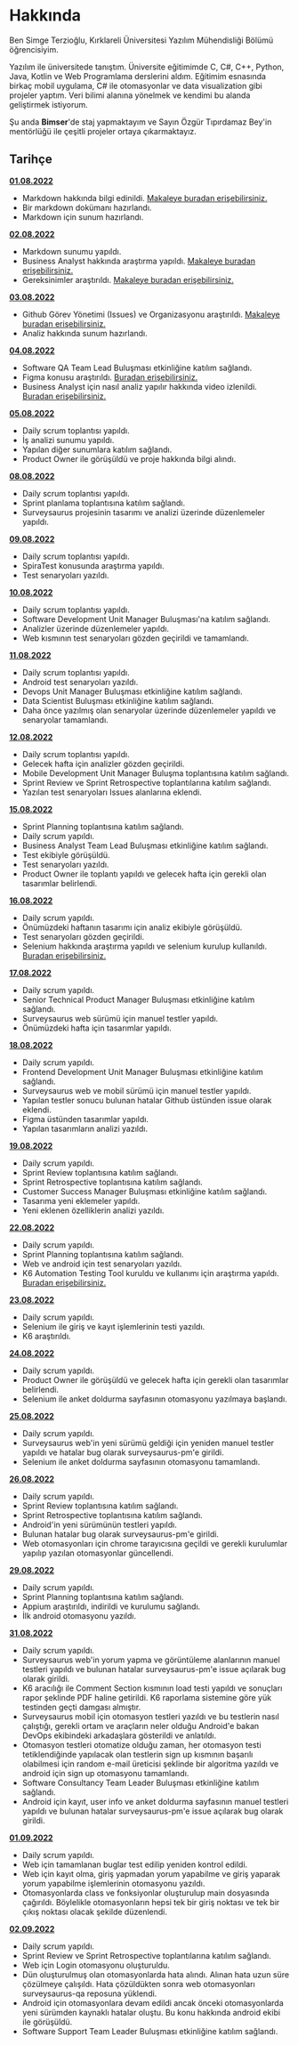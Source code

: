 # Hakkında

Ben Simge Terzioğlu, Kırklareli Üniversitesi Yazılım Mühendisliği Bölümü öğrencisiyim.

Yazılım ile üniversitede tanıştım. Üniversite eğitimimde C, C#, C++, Python, Java, Kotlin ve Web Programlama derslerini aldım. Eğitimim esnasında birkaç mobil uygulama, C# ile otomasyonlar ve data visualization gibi projeler yaptım. Veri bilimi alanına yönelmek ve kendimi bu alanda geliştirmek istiyorum.

Şu anda **Bimser**'de staj yapmaktayım ve Sayın Özgür Tıpırdamaz Bey'in mentörlüğü ile çeşitli projeler ortaya çıkarmaktayız.

## Tarihçe

[**01.08.2022**](https://github.com/bimser-intern/docs/issues/95)

- Markdown hakkında bilgi edinildi. [Makaleye buradan erişebilirsiniz.](https://app.patika.dev/courses/git/markdown-nedir-nasil-kullaniriz-)
- Bir markdown dokümanı hazırlandı.
- Markdown için sunum hazırlandı.

[**02.08.2022**](https://github.com/bimser-intern/docs/issues/95)

- Markdown sunumu yapıldı.
- Business Analyst hakkında araştırma yapıldı. [Makaleye buradan erişebilirsiniz.](https://www.linkedin.com/pulse/yazılım-ihtiyaçları-analisti-iş-tanımı-onur-özcan/?originalSubdomain=tr)
- Gereksinimler araştırıldı. [Makaleye buradan erişebilirsiniz.](https://ba-works.com/blog/gereksinimlerin-dokumantasyonu-hakkinda-merak-edilenler/)

[**03.08.2022**](https://github.com/bimser-intern/docs/issues/95)

- Github Görev Yönetimi (Issues) ve Organizasyonu araştırıldı. [Makaleye buradan erişebilirsiniz.](https://medium.com/@noteCe/5-github-görev-yönetimi-i̇ssues-ve-organizasyon-1277ef74b409)
- Analiz hakkında sunum hazırlandı.

[**04.08.2022**](https://github.com/bimser-intern/docs/issues/126)

- Software QA Team Lead Buluşması etkinliğine katılım sağlandı.
- Figma konusu araştırıldı. [Buradan erişebilirsiniz.](https://www.youtube.com/watch?v=Mw0hEbjFL78)
- Business Analyst için nasıl analiz yapılır hakkında video izlenildi. [Buradan erişebilirsiniz.](https://www.youtube.com/watch?v=ji1sEscrqZs)

[**05.08.2022**](https://github.com/bimser-intern/docs/issues/164)

- Daily scrum toplantısı yapıldı.
- İş analizi sunumu yapıldı.
- Yapılan diğer sunumlara katılım sağlandı.
- Product Owner ile görüşüldü ve proje hakkında bilgi alındı.

[**08.08.2022**](https://github.com/bimser-intern/docs/issues/199)

- Daily scrum toplantısı yapıldı.
- Sprint planlama toplantısına katılım sağlandı.
- Surveysaurus projesinin tasarımı ve analizi üzerinde düzenlemeler yapıldı.

[**09.08.2022**](https://github.com/bimser-intern/docs/issues/212)

- Daily scrum toplantısı yapıldı.
- SpiraTest konusunda araştırma yapıldı.
- Test senaryoları yazıldı.

[**10.08.2022**](https://github.com/bimser-intern/docs/issues/239)

- Daily scrum toplantısı yapıldı.
- Software Development Unit Manager Buluşması'na katılım sağlandı.
- Analizler üzerinde düzenlemeler yapıldı.
- Web kısmının test senaryoları gözden geçirildi ve tamamlandı. 

[**11.08.2022**](https://github.com/bimser-intern/docs/issues/266)

- Daily scrum toplantısı yapıldı.
- Android test senaryoları yazıldı.
- Devops Unit Manager Buluşması etkinliğine katılım sağlandı.
- Data Scientist Buluşması etkinliğine katılım sağlandı.
- Daha önce yazılmış olan senaryolar üzerinde düzenlemeler yapıldı ve senaryolar tamamlandı.

[**12.08.2022**](https://github.com/bimser-intern/docs/issues/302)

- Daily scrum toplantısı yapıldı.
- Gelecek hafta için analizler gözden geçirildi.
- Mobile Development Unit Manager Buluşma toplantısına katılım sağlandı.
- Sprint Review ve Sprint Retrospective toplantılarına katılım sağlandı.
- Yazılan test senaryoları Issues alanlarına eklendi.

[**15.08.2022**](https://github.com/bimser-intern/docs/issues/325)

- Sprint Planning toplantısına katılım sağlandı.
- Daily scrum yapıldı.
- Business Analyst Team Lead Buluşması etkinliğine katılım sağlandı.
- Test ekibiyle görüşüldü.
- Test senaryoları yazıldı.
- Product Owner ile toplantı yapıldı ve gelecek hafta için gerekli olan tasarımlar belirlendi.

[**16.08.2022**](https://github.com/bimser-intern/docs/issues/340)

- Daily scrum yapıldı.
- Önümüzdeki haftanın tasarımı için analiz ekibiyle görüşüldü.
- Test senaryoları gözden geçirildi.
- Selenium hakkında araştırma yapıldı ve selenium kurulup kullanıldı. [Buradan erişebilirsiniz.](https://www.udemy.com/course/sifirdan-ileri-seviyeye-python/learn/lecture/13447814#overview)

[**17.08.2022**](https://github.com/bimser-intern/docs/issues/354)

- Daily scrum yapıldı.
- Senior Technical Product Manager Buluşması etkinliğine katılım sağlandı.
- Surveysaurus web sürümü için manuel testler yapıldı.
- Önümüzdeki hafta için tasarımlar yapıldı.

[**18.08.2022**](https://github.com/bimser-intern/docs/issues/364)

- Daily scrum yapıldı.
- Frontend Development Unit Manager Buluşması etkinliğine katılım sağlandı.
- Surveysaurus web ve mobil sürümü için manuel testler yapıldı.
- Yapılan testler sonucu bulunan hatalar Github üstünden issue olarak eklendi.
- Figma üstünden tasarımlar yapıldı.
- Yapılan tasarımların analizi yazıldı.

[**19.08.2022**](https://github.com/bimser-intern/docs/issues/386)

- Daily scrum yapıldı.
- Sprint Review toplantısına katılım sağlandı.
- Sprint Retrospective toplantısına katılım sağlandı.
- Customer Success Manager Buluşması etkinliğine katılım sağlandı.
- Tasarıma yeni eklemeler yapıldı.
- Yeni eklenen özelliklerin analizi yazıldı.

[**22.08.2022**](https://github.com/bimser-intern/docs/issues/403)

- Daily scrum yapıldı.
- Sprint Planning toplantısına katılım sağlandı.
- Web ve android için test senaryoları yazıldı.
- K6 Automation Testing Tool kuruldu ve kullanımı için araştırma yapıldı. [Buradan erişebilirsiniz.](https://k6.io/docs/getting-started/installation/)

[**23.08.2022**](https://github.com/bimser-intern/docs/issues/417)

- Daily scrum yapıldı.
- Selenium ile giriş ve kayıt işlemlerinin testi yazıldı.
- K6 araştırıldı.

[**24.08.2022**](https://github.com/bimser-intern/docs/issues/434)

- Daily scrum yapıldı.
- Product Owner ile görüşüldü ve gelecek hafta için gerekli olan tasarımlar belirlendi.
- Selenium ile anket doldurma sayfasının otomasyonu yazılmaya başlandı.

[**25.08.2022**](https://github.com/bimser-intern/docs/issues/469)

- Daily scrum yapıldı.
- Surveysaurus web'in yeni sürümü geldiği için yeniden manuel testler yapıldı ve hatalar bug olarak surveysaurus-pm'e girildi.
- Selenium ile anket doldurma sayfasının otomasyonu tamamlandı.

[**26.08.2022**](https://github.com/bimser-intern/docs/issues/479)

- Daily scrum yapıldı.
- Sprint Review toplantısına katılım sağlandı.
- Sprint Retrospective toplantısına katılım sağlandı.
- Android'in yeni sürümünün testleri yapıldı.
- Bulunan hatalar bug olarak surveysaurus-pm'e girildi.
- Web otomasyonları için chrome tarayıcısına geçildi ve gerekli kurulumlar yapılıp yazılan otomasyonlar güncellendi.

[**29.08.2022**](https://github.com/bimser-intern/docs/issues/515)

- Daily scrum yapıldı.
- Sprint Planning toplantısına katılım sağlandı.
- Appium araştırıldı, indirildi ve kurulumu sağlandı.
- İlk android otomasyonu yazıldı.

[**31.08.2022**](https://github.com/bimser-intern/docs/issues/547)

- Daily scrum yapıldı.
- Surveysaurus web'in yorum yapma ve görüntüleme alanlarının manuel testleri yapıldı ve bulunan hatalar surveysaurus-pm'e issue açılarak bug olarak girildi.
- K6 aracılığı ile Comment Section kısmının load testi yapıldı ve sonuçları rapor şeklinde PDF haline getirildi. K6 raporlama sistemine göre yük testinden geçti damgası almıştır.
- Surveysaurus mobil için otomasyon testleri yazıldı ve bu testlerin nasıl çalıştığı, gerekli ortam ve araçların neler olduğu Android'e bakan DevOps ekibindeki arkadaşlara gösterildi ve anlatıldı.
- Otomasyon testleri otomatize olduğu zaman, her otomasyon testi tetiklendiğinde yapılacak olan testlerin sign up kısmının başarılı olabilmesi için random e-mail üreticisi şeklinde bir algoritma yazıldı ve android için sign up otomasyonu tamamlandı.
- Software Consultancy Team Leader Buluşması etkinliğine katılım sağlandı.
- Android için kayıt, user info ve anket doldurma sayfasının manuel testleri yapıldı ve bulunan hatalar surveysaurus-pm'e issue açılarak bug olarak girildi.

[**01.09.2022**](https://github.com/bimser-intern/docs/issues/557)

- Daily scrum yapıldı.
- Web için tamamlanan buglar test edilip yeniden kontrol edildi.
- Web için kayıt olma, giriş yapmadan yorum yapabilme ve giriş yaparak yorum yapabilme işlemlerinin otomasyonu yazıldı.
- Otomasyonlarda class ve fonksiyonlar oluşturulup main dosyasında çağırıldı. Böylelikle otomasyonların hepsi tek bir giriş noktası ve tek bir çıkış noktası olacak şekilde düzenlendi.

[**02.09.2022**](https://github.com/bimser-intern/docs/issues/576)

- Daily scrum yapıldı.
- Sprint Review ve Sprint Retrospective toplantılarına katılım sağlandı.
- Web için Login otomasyonu oluşturuldu. 
- Dün oluşturulmuş olan otomasyonlarda hata alındı. Alınan hata uzun süre çözülmeye çalışıldı. Hata çözüldükten sonra web otomasyonları surveysaurus-qa reposuna yüklendi.
- Android için otomasyonlara devam edildi ancak önceki otomasyonlarda yeni sürümden kaynaklı hatalar oluştu. Bu konu hakkında android ekibi ile görüşüldü.  
- Software Support Team Leader Buluşması etkinliğine katılım sağlandı.